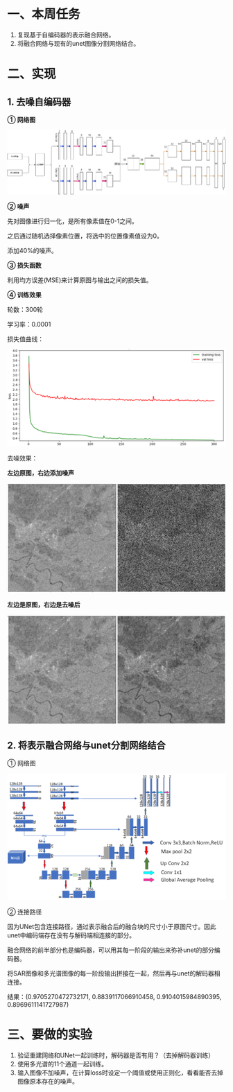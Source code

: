 # 一、本周任务

1. 复现基于自编码器的表示融合网络。
2. 将融合网络与现有的unet图像分割网络结合。

# 二、实现

## 1. 去噪自编码器

**① 网络图**

![dae](周报.assets/dae.png)

**② 噪声**

先对图像进行归一化，是所有像素值在0-1之间。

之后通过随机选择像素位置，将选中的位置像素值设为0。

添加40%的噪声。

**③ 损失函数**

利用均方误差(MSE)来计算原图与输出之间的损失值。

**④ 训练效果**

轮数：300轮

学习率：0.0001

损失值曲线：

<img src="周报.assets/image-20220304173713514.png" alt="image-20220304173713514" style="zoom:67%;" />

去噪效果：

**左边原图，右边添加噪声**

<img src="周报.assets/image-20220304173304035.png" alt="image-20220304173304035" style="zoom:67%;" />

**左边是原图，右边是去噪后**

<img src="周报.assets/image-20220304173039567.png" alt="image-20220304173039567" style="zoom:67%;" />

## 2. 将表示融合网络与unet分割网络结合

① 网络图

![绘图1](周报.assets/绘图1-16463860458921.png)

② 连接路径

因为UNet包含连接路径，通过表示融合后的融合块的尺寸小于原图尺寸。因此unet中编码端存在没有与解码端相连接的部分。

融合网络的前半部分也是编码器，可以用其每一阶段的输出来弥补unet的部分编码器。

将SAR图像和多光谱图像的每一阶段输出拼接在一起，然后再与unet的解码器相连接。

结果：(0.9705270472732171, 0.8839117066910458, 0.9104015984890395, 0.8969611141727987)

# 三、要做的实验

1. 验证重建网络和UNet一起训练时，解码器是否有用？（去掉解码器训练）
2. 使用多光谱的11个通道一起训练。
3. 输入图像不加噪声，在计算loss时设定一个阈值或使用正则化，看看能否去掉图像原本存在的噪声。